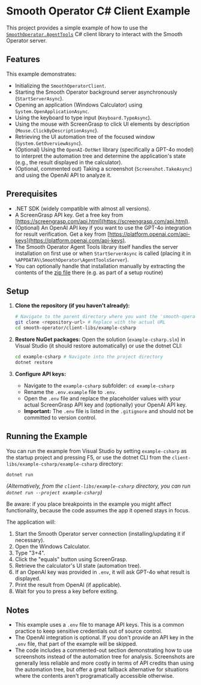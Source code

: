 # Smooth Operator C# Client Example

This project provides a simple example of how to use the [`SmoothOperator.AgentTools`](https://www.nuget.org/packages/SmoothOperator.AgentTools/) C# client library to interact with the Smooth Operator server.

## Features

This example demonstrates:

*   Initializing the `SmoothOperatorClient`.
*   Starting the Smooth Operator background server asynchronously (`StartServerAsync`).
*   Opening an application (Windows Calculator) using `System.OpenApplicationAsync`.
*   Using the keyboard to type input (`Keyboard.TypeAsync`).
*   Using the mouse with ScreenGrasp to click UI elements by description (`Mouse.ClickByDescriptionAsync`).
*   Retrieving the UI automation tree of the focused window (`System.GetOverviewAsync`).
*   (Optional) Using the `OpenAI-DotNet` library (specifically a GPT-4o model) to interpret the automation tree and determine the application's state (e.g., the result displayed in the calculator).
*   (Optional, commented out) Taking a screenshot (`Screenshot.TakeAsync`) and using the OpenAI API to analyze it.

## Prerequisites

*   .NET SDK (widely compatible with almost all versions).
*   A ScreenGrasp API key. Get a free key from [https://screengrasp.com/api.html](https://screengrasp.com/api.html).
*   (Optional) An OpenAI API key if you want to use the GPT-4o integration for result verification. Get a key from [https://platform.openai.com/api-keys](https://platform.openai.com/api-keys).
*   The Smooth Operator Agent Tools library itself handles the server installation on first use or when `StartServerAsync` is called (placing it in `%APPDATA%\SmoothOperator\AgentToolsServer`).
*   You can optionally handle that installation manually by extracting the contents of the [zip file](https://github.com/fstandhartinger/smooth-operator-client-csharp/blob/master/SmoothOperator.AgentTools/smooth-operator-server.zip) there (e.g. as part of a setup routine)

## Setup

1.  **Clone the repository (if you haven't already):**
    ```bash
    # Navigate to the parent directory where you want the 'smooth-operator' folder
    git clone <repository-url> # Replace with the actual URL
    cd smooth-operator/client-libs/example-csharp
    ```

2.  **Restore NuGet packages:**
    Open the solution (`example-csharp.sln`) in Visual Studio (it should restore automatically) or use the dotnet CLI:
    ```bash
    cd example-csharp # Navigate into the project directory
    dotnet restore
    ```

3.  **Configure API keys:**
    *   Navigate to the `example-csharp` subfolder: `cd example-csharp`
    *   Rename the `.env.example` file to `.env`.
    *   Open the `.env` file and replace the placeholder values with your actual ScreenGrasp API key and (optionally) your OpenAI API key.
    *   **Important:** The `.env` file is listed in the `.gitignore` and should not be committed to version control.

## Running the Example

You can run the example from Visual Studio by setting `example-csharp` as the startup project and pressing F5, or use the dotnet CLI from the `client-libs/example-csharp/example-csharp` directory:

```bash
dotnet run
```

*(Alternatively, from the `client-libs/example-csharp` directory, you can run `dotnet run --project example-csharp`)*

Be aware: if you place breakpoints in the example you might affect functionality, because the code assumes the app it opened stays in focus.

The application will:

1.  Start the Smooth Operator server connection (installing/updating it if necessary).
2.  Open the Windows Calculator.
3.  Type "3+4".
4.  Click the "equals" button using ScreenGrasp.
5.  Retrieve the calculator's UI state (automation tree).
6.  If an OpenAI key was provided in `.env`, it will ask GPT-4o what result is displayed.
7.  Print the result from OpenAI (if applicable).
8.  Wait for you to press a key before exiting.

## Notes

*   This example uses a `.env` file to manage API keys. This is a common practice to keep sensitive credentials out of source control.
*   The OpenAI integration is optional. If you don't provide an API key in the `.env` file, that part of the example will be skipped.
*   The code includes a commented-out section demonstrating how to use screenshots instead of the automation tree for analysis. Screenshots are generally less reliable and more costly in terms of API credits than using the automation tree, but offer a great fallback alternative for situations where the contents aren't programatically accessible otherwise. 